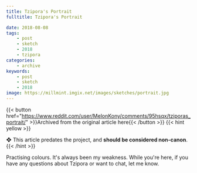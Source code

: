 ```yaml
---
title: Tzipora's Portrait
fulltitle: Tzipora's Portrait

date: 2018-08-08
tags:
    - post
    - sketch
    - 2018
    - tzipora
categories:
    - archive
keywords:
    - post
    - sketch
    - 2018
image: https://millmint.imgix.net/images/sketches/portrait.jpg
---
```

{{< button href="https://www.reddit.com/user/MelonKony/comments/95hsqx/tziporas_portrait/" >}}Archived from the original article here{{< /button >}}
{{< hint yellow >}}

❖ This article predates the project, and **should be considered non-canon**.
{{< /hint >}}

Practising colours. It's always been my weakness. While you're here, if you have any questions about Tzipora or want to chat, let me know.
